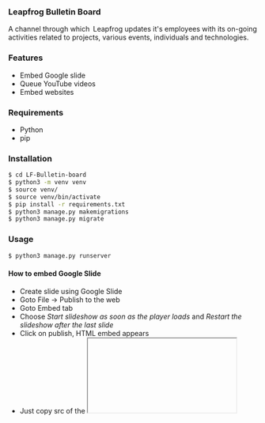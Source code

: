 ### Leapfrog Bulletin Board

A channel through which Leapfrog updates it's employees with its on-going activities related to projects, various events, individuals and technologies.


### Features

- Embed Google slide
- Queue YouTube videos
- Embed websites


### Requirements

- Python
- pip


### Installation

```bash
$ cd LF-Bulletin-board
$ python3 -m venv venv
$ source venv/
$ source venv/bin/activate
$ pip install -r requirements.txt
$ python3 manage.py makemigrations
$ python3 manage.py migrate
```


### Usage

```bash
$ python3 manage.py runserver
```


#### How to embed Google Slide

- Create slide using Google Slide
- Goto File -> Publish to the web
- Goto Embed tab
- Choose _Start slideshow as soon as the player loads_ and _Restart the slideshow after the last slide_
- Click on publish, HTML embed appears
- Just copy src of the <iframe> tag Eg. https://docs.google.com/presentation/d/1ETZi4bNQov9M5UEEnJEJgj3s40vZ_ORsddaeisUUcamE5kW0/embed?start=true&loop=true&delayms=3000
- Login to Leapfrog bulletin board
- Click on Kiosks
- Click on ADD KIOSK
- Paste the URL and click on Save


#### How to embed Website

- Login to Leapfrog bulletin board
- Click on Kiosks
- Click on ADD KIOSK
- Type URL and click on Save


#### How to embed YouTube videos

- Login to Leapfrog bulletin board
- Click on YouTubes
- Click on ADD YOUTUBE
- Paste YouTube video URL
- Click on save
Repeat the steps to add more videos in play list